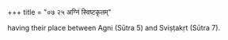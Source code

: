 +++
title = "०७ २५ अग्निं स्विष्टकृतम्"


having their place between Agni (Sūtra 5) and Sviṣṭakṛt (Sūtra 7).